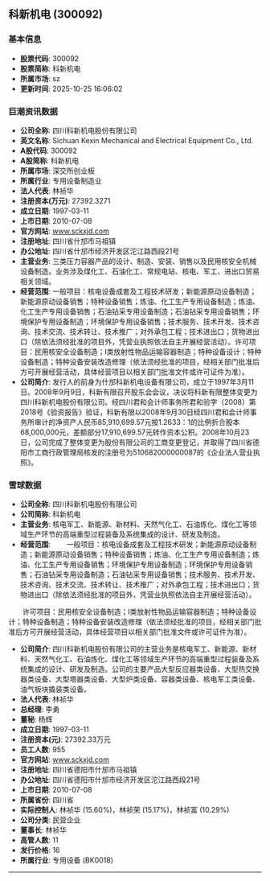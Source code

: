 ## 科新机电 (300092)

### 基本信息

- **股票代码**: 300092
- **股票简称**: 科新机电
- **所属市场**: sz
- **更新时间**: 2025-10-25 16:06:02

### 巨潮资讯数据

- **公司全称**: 四川科新机电股份有限公司
- **英文名称**: Sichuan Kexin Mechanical and Electrical Equipment Co., Ltd.
- **A股代码**: 300092
- **A股简称**: 科新机电
- **所属市场**: 深交所创业板
- **所属行业**: 专用设备制造业
- **法人代表**: 林祯华
- **注册资本(万元)**: 27392.3271
- **成立日期**: 1997-03-11
- **上市日期**: 2010-07-08
- **官方网站**: www.sckxjd.com
- **注册地址**: 四川省什邡市马祖镇
- **办公地址**: 四川省什邡市经济开发区沱江路西段21号
- **主营业务**: 三类压力容器产品的设计、制造、安装、销售以及民用核安全机械设备制造。业务涉及煤化工、石油化工、常规电站、核电、军工、进出口贸易相关领域。
- **经营范围**: 一般项目：核电设备成套及工程技术研发；新能源原动设备制造；新能源原动设备销售；特种设备销售；炼油、化工生产专用设备制造；炼油、化工生产专用设备销售；石油钻采专用设备制造；石油钻采专用设备销售；环境保护专用设备制造；环境保护专用设备销售；技术服务、技术开发、技术咨询、技术交流、技术转让、技术推广；对外承包工程；技术进出口；货物进出口（除依法须经批准的项目外，凭营业执照依法自主开展经营活动）。许可项目：民用核安全设备制造；Ⅰ类放射性物品运输容器制造；特种设备设计；特种设备制造；特种设备安装改造修理（依法须经批准的项目，经相关部门批准后方可开展经营活动，具体经营项目以相关部门批准文件或许可证件为准）。
- **公司简介**: 发行人的前身为什邡科新机电设备有限公司，成立于1997年3月11日。2008年9月9日，科新有限召开股东会会议，决议将科新有限整体变更为四川科新机电股份有限公司。经四川君和会计师事务所君和验字（2008）第2018号《验资报告》验证，科新有限以2008年9月30日经四川君和会计师事务所审计的净资产人民币85,910,699.57元按1.2633：1的比例折合股本68,000,000元，差额部分17,910,699.57元转作资本公积。2008年10月23日，公司完成了整体变更为股份有限公司的工商变更登记，并取得了四川省德阳市工商行政管理局核发的注册号为510682000000087的《企业法人营业执照》。

### 雪球数据

- **公司全称**: 四川科新机电股份有限公司
- **公司简称**: 科新机电
- **主营业务**: 核电军工、新能源、新材料、天然气化工、石油炼化、煤化工等领域生产环节的高端重型过程装备及系统集成的设计、研发及制造。
- **经营范围**: 　　一般项目：核电设备成套及工程技术研发；新能源原动设备制造；新能源原动设备销售；特种设备销售；炼油、化工生产专用设备制造；炼油、化工生产专用设备销售；环境保护专用设备制造；环境保护专用设备销售；石油钻采专用设备制造；石油钻采专用设备销售；技术服务、技术开发、技术咨询、技术交流、技术转让、技术推广；对外承包工程；技术进出口；货物进出口（除依法须经批准的项目外，凭营业执照依法自主开展经营活动）。

　　许可项目：民用核安全设备制造；Ⅰ类放射性物品运输容器制造；特种设备设计；特种设备制造；特种设备安装改造修理（依法须经批准的项目，经相关部门批准后方可开展经营活动，具体经营项目以相关部门批准文件或许可证件为准）。
- **公司简介**: 四川科新机电股份有限公司的主营业务是核电军工、新能源、新材料、天然气化工、石油炼化、煤化工等领域生产环节的高端重型过程装备及系统集成的设计、研发及制造。公司的主要产品大型反应器类设备、大型热交换器类设备、大型塔器类设备、大型炉类设备、容器类设备、核电军工类设备、油气板块撬装类设备。
- **法人代表**: 林祯华
- **总经理**: 李勇
- **董秘**: 杨辉
- **成立日期**: 1997-03-11
- **注册资本(元)**: 27392.33万元
- **员工人数**: 955
- **官方网站**: www.sckxjd.com
- **注册地址**: 四川省德阳市什邡市马祖镇
- **办公地址**: 四川省德阳市什邡市经济开发区沱江路西段21号
- **上市日期**: 2010-07-08
- **所属省份**: 四川省
- **实际控制人**: 林祯华 (15.60%)，林祯荣 (15.17%)，林祯富 (10.29%)
- **公司分类**: 民营企业
- **董事长**: 林祯华
- **高管人数**: 11
- **发行价格**: 16
- **所属行业**: 专用设备 (BK0018)

---